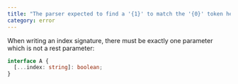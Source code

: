 ```yaml
---
title: "The parser expected to find a '{1}' to match the '{0}' token here."
category: error
---
```


When writing an index signature, there must be exactly one parameter which is not a rest parameter:

```ts
interface A {
  [...index: string]: boolean;
}
```
